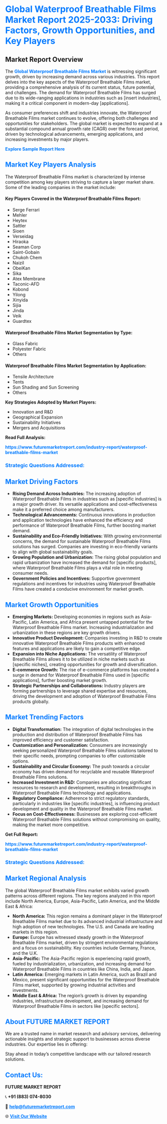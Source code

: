 <h1 style="color: #007BFF;">Global Waterproof Breathable Films Market Report 2025-2033: Driving Factors, Growth Opportunities, and Key Players</h1>

<section id="overview">
<h2>Market Report Overview</h2>
<p>The <a href="https://www.futuremarketreport.com/industry-report/waterproof-breathable-films-market" style="color: #007BFF; text-decoration: none;"><strong>Global Waterproof Breathable Films Market</strong></a> is witnessing significant growth, driven by increasing demand across various industries. This report delves into the key aspects of the Waterproof Breathable Films market, providing a comprehensive analysis of its current status, future potential, and challenges. The demand for Waterproof Breathable Films has surged due to its wide-ranging applications in industries such as [insert industries], making it a critical component in modern-day [applications].</p>
<p>As consumer preferences shift and industries innovate, the Waterproof Breathable Films market continues to evolve, offering both challenges and opportunities for stakeholders. The global market is expected to expand at a substantial compound annual growth rate (CAGR) over the forecast period, driven by technological advancements, emerging applications, and increasing investments by major players.</p>
</section>

<section id="overview">
<p><a href="https://www.futuremarketreport.com/request-sample/reportId=33132" style="color: #007BFF; text-decoration: none;"><strong>Explore Sample Report Here</strong></a></p>
</section>

<section id="key-players">
<h2 style="color: #007BFF;">Market Key Players Analysis</h2>
<p>The Waterproof Breathable Films market is characterized by intense competition among key players striving to capture a larger market share. Some of the leading companies in the market include:</p>
<h4>Key Players Covered in the Waterproof Breathable Films Report:</h4>
<ul><li>Serge Ferrari</li><li>Mehler</li><li>Heytex</li><li>Sattler</li><li>Sioen</li><li>Verseidag</li><li>Hiraoka</li><li>Seaman Corp</li><li>Saint-Gobain</li><li>Chukoh Chem</li><li>Naizil</li><li>ObeiKan</li><li>Sika</li><li>Atex Membrane</li><li>Taconic-AFD</li><li>Kobond</li><li>Yilong</li><li>Xinyida</li><li>Sijia</li><li>Jinda</li><li>Veik</li><li>Guardtex</li></ul>
<h4>Waterproof Breathable Films Market Segmentation by Type:</h4>
<ul><li>Glass Fabric</li><li>Polyester Fabric</li><li>Others</li></ul>

<h4>Waterproof Breathable Films Market Segmentation by Application:</h4>
<ul><li>Tensile Architecture</li><li>Tents</li><li>Sun Shading and Sun Screening</li><li>Others</li></ul>
<p><strong>Key Strategies Adopted by Market Players:</strong></p>
<ul>
<li>Innovation and R&D</li>
<li>Geographical Expansion</li>
<li>Sustainability Initiatives</li>
<li>Mergers and Acquisitions</li>
</ul>
</section>

<section>
<p><strong>Read Full Analysis: </strong></p><a href="https://www.futuremarketreport.com/industry-report/waterproof-breathable-films-market" style="color: #007BFF; text-decoration: none;"><strong>https://www.futuremarketreport.com/industry-report/waterproof-breathable-films-market</strong></a>
<h3 style="color: #007BFF;">Strategic Questions Addressed:</h3>
</section>

<section id="driving-factors">
<h2 style="color: #007BFF;">Market Driving Factors</h2>
<ul>
<li><strong>Rising Demand Across Industries:</strong> The increasing adoption of Waterproof Breathable Films in industries such as [specific industries] is a major growth driver. Its versatile applications and cost-effectiveness make it a preferred choice among manufacturers.</li>
<li><strong>Technological Advancements:</strong> Continuous innovations in production and application technologies have enhanced the efficiency and performance of Waterproof Breathable Films, further boosting market demand.</li>
<li><strong>Sustainability and Eco-Friendly Initiatives:</strong> With growing environmental concerns, the demand for sustainable Waterproof Breathable Films solutions has surged. Companies are investing in eco-friendly variants to align with global sustainability goals.</li>
<li><strong>Growing Population and Urbanization:</strong> The rising global population and rapid urbanization have increased the demand for [specific products], where Waterproof Breathable Films plays a vital role in meeting consumer needs.</li>
<li><strong>Government Policies and Incentives:</strong> Supportive government regulations and incentives for industries using Waterproof Breathable Films have created a conducive environment for market growth.</li>
</ul>
</section>

<section id="growth-opportunities">
<h2 style="color: #007BFF;">Market Growth Opportunities</h2>
<ul>
<li><strong>Emerging Markets:</strong> Developing economies in regions such as Asia-Pacific, Latin America, and Africa present untapped potential for the Waterproof Breathable Films market. Increasing industrialization and urbanization in these regions are key growth drivers.</li>
<li><strong>Innovative Product Development:</strong> Companies investing in R&D to create innovative Waterproof Breathable Films products with enhanced features and applications are likely to gain a competitive edge.</li>
<li><strong>Expansion into Niche Applications:</strong> The versatility of Waterproof Breathable Films allows it to be utilized in niche markets such as [specific niches], creating opportunities for growth and diversification.</li>
<li><strong>E-commerce Growth:</strong> The rise of e-commerce platforms has created a surge in demand for Waterproof Breathable Films used in [specific applications], further boosting market growth.</li>
<li><strong>Strategic Partnerships and Collaborations:</strong> Industry players are forming partnerships to leverage shared expertise and resources, driving the development and adoption of Waterproof Breathable Films products globally.</li>
</ul>
</section>

<section id="trending-factors">
<h2 style="color: #007BFF;">Market Trending Factors</h2>
<ul>
<li><strong>Digital Transformation:</strong> The integration of digital technologies in the production and distribution of Waterproof Breathable Films has improved efficiency and customer satisfaction.</li>
<li><strong>Customization and Personalization:</strong> Consumers are increasingly seeking personalized Waterproof Breathable Films solutions tailored to their specific needs, prompting companies to offer customizable options.</li>
<li><strong>Sustainability and Circular Economy:</strong> The push towards a circular economy has driven demand for recyclable and reusable Waterproof Breathable Films solutions.</li>
<li><strong>Increased Investment in R&D:</strong> Companies are allocating significant resources to research and development, resulting in breakthroughs in Waterproof Breathable Films technology and applications.</li>
<li><strong>Regulatory Compliance:</strong> Adherence to strict regulatory standards, particularly in industries like [specific industries], is influencing product development and quality in the Waterproof Breathable Films market.</li>
<li><strong>Focus on Cost-Effectiveness:</strong> Businesses are exploring cost-efficient Waterproof Breathable Films solutions without compromising on quality, making the market more competitive.</li>
</ul>
</section>

<section>
<p><strong>Get Full Report: </strong></p><a href="https://www.futuremarketreport.com/industry-report/waterproof-breathable-films-market" style="color: #007BFF; text-decoration: none;"><strong>https://www.futuremarketreport.com/industry-report/waterproof-breathable-films-market</strong></a>
<h3 style="color: #007BFF;">Strategic Questions Addressed:</h3>
</section>


<section id="regional-analysis">
<h2 style="color: #007BFF;">Market Regional Analysis</h2>
<p>The global Waterproof Breathable Films market exhibits varied growth patterns across different regions. The key regions analyzed in this report include North America, Europe, Asia-Pacific, Latin America, and the Middle East & Africa:</p>
<ul>
<li><strong>North America:</strong> This region remains a dominant player in the Waterproof Breathable Films market due to its advanced industrial infrastructure and high adoption of new technologies. The U.S. and Canada are leading markets in this region.</li>
<li><strong>Europe:</strong> Europe has witnessed steady growth in the Waterproof Breathable Films market, driven by stringent environmental regulations and a focus on sustainability. Key countries include Germany, France, and the U.K.</li>
<li><strong>Asia-Pacific:</strong> The Asia-Pacific region is experiencing rapid growth, fueled by industrialization, urbanization, and increasing demand for Waterproof Breathable Films in countries like China, India, and Japan.</li>
<li><strong>Latin America:</strong> Emerging markets in Latin America, such as Brazil and Mexico, present significant opportunities for the Waterproof Breathable Films market, supported by growing industrial activities and investments.</li>
<li><strong>Middle East & Africa:</strong> The region’s growth is driven by expanding industries, infrastructure development, and increasing demand for Waterproof Breathable Films in sectors like [specific sectors].</li>
</ul>
</section>

<footer>
<h2 style="color: #007BFF;">About FUTURE MARKET REPORT</h2>
<p>We are a trusted name in market research and advisory services, delivering actionable insights and strategic support to businesses across diverse industries. Our expertise lies in offering:</p>

<p>Stay ahead in today’s competitive landscape with our tailored research solutions.</p>

<h2 style="color: #007BFF;">Contact Us:</h2>
<p><strong>FUTURE MARKET REPORT</strong></p>
<p>📞 <strong>+91 (883) 074-8030</strong></p>
<p>📧 <strong><a href="mailto:help@futuremarketreport.com" style="color: #007BFF;">help@futuremarketreport.com</a></strong></p>
<p>🌐 <strong><a href="https://www.futuremarketreport.com/" style="color: #007BFF;">Visit Our Website</a></strong></p>
</footer>